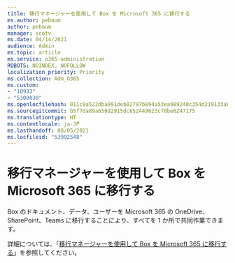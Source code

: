 ```yaml
---
title: 移行マネージャーを使用して Box を Microsoft 365 に移行する
ms.author: pebaum
author: pebaum
manager: scotv
ms.date: 04/14/2021
audience: Admin
ms.topic: article
ms.service: o365-administration
ROBOTS: NOINDEX, NOFOLLOW
localization_priority: Priority
ms.collection: Adm_O365
ms.custom:
- "10933"
- "5300030"
ms.openlocfilehash: 011c9a522dba991deb02797b894a53ea989240c354d219133ab909a2baceb61a
ms.sourcegitcommit: b5f7da89a650d2915dc652449623c78be6247175
ms.translationtype: HT
ms.contentlocale: ja-JP
ms.lasthandoff: 08/05/2021
ms.locfileid: "53992548"
---
```

# <a name="migrate-box-to-microsoft-365-with-migration-manager"></a>移行マネージャーを使用して Box を Microsoft 365 に移行する

Box のドキュメント、データ、ユーザーを Microsoft 365 の OneDrive、SharePoint、Teams に移行することにより、すべてを 1 か所で共同作業できます。

詳細については、「[移行マネージャーを使用して Box を Microsoft 365 に移行する](https://docs.microsoft.com/sharepointmigration/mm-box-overview)」を参照してください。